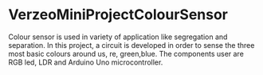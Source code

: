 # VerzeoMiniProjectColourSensor
Colour sensor is used in variety of application like segregation and separation. In this project, a circuit is developed in order to sense the three most basic colours around us, re, green,blue.
The components user are RGB led, LDR and Arduino Uno microcontroller.
